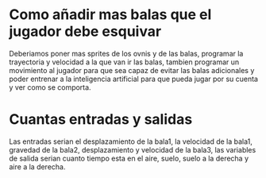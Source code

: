 # Como añadir mas balas que el jugador debe esquivar

Deberiamos poner mas sprites de los ovnis y de las balas, programar la trayectoria y velocidad a la que van ir las balas, tambien programar un movimiento al jugador para que sea capaz de evitar las balas adicionales y poder entrenar a la inteligencia artificial para que pueda jugar por su cuenta y ver como se comporta. 

# Cuantas entradas y salidas
Las entradas serian el desplazamiento de la bala1, la velocidad de la bala1, gravedad de la bala2, desplazamiento y velocidad de la bala3, las variables de salida serian cuanto tiempo esta en el aire, suelo, suelo a la derecha y aire a la derecha.